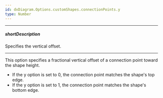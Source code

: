 ```yaml
---
id: dxDiagram.Options.customShapes.connectionPoints.y
type: Number
---
```

---
##### shortDescription
Specifies the vertical offset.

---
This option specifies a fractional vertical offset of a connection point toward the shape height.

- If the y option is set to 0, the connection point matches the shape's top edge.
- If the y option is set to 1, the connection point matches the shape's bottom edge.